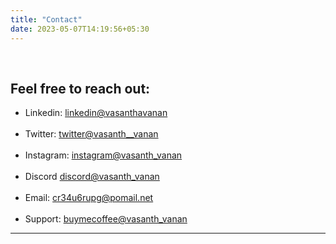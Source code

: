 ```yaml
---
title: "Contact"
date: 2023-05-07T14:19:56+05:30
---
```


<br>

Feel free to reach out:
---

- Linkedin: <a href="https://www.linkedin.com/in/vasanthavanan/" target="_blank">linkedin@vasanthavanan</a> <br><br>
- Twitter: <a href="http://twitter.com/vasanth__vanan" target="_blank">twitter@vasanth__vanan</a> <br><br>
- Instagram: <a href="http://instagram.com/vasanth_vanan/" target="_blank">instagram@vasanth_vanan</a> <br><br>
- Discord <a href="http://discord.com/users/vasanth.vanan" target="_blank">discord@vasanth_vanan</a> <br><br>
- Email: <a href="mailto:cr34u6rupg@pomail.net" target="_blank">cr34u6rupg@pomail.net</a> <br><br>
- Support: <a href="http://buymeacoffee.com/vasanth.vanan" target="_blank">buymecoffee@vasanth_vanan</a> 

---